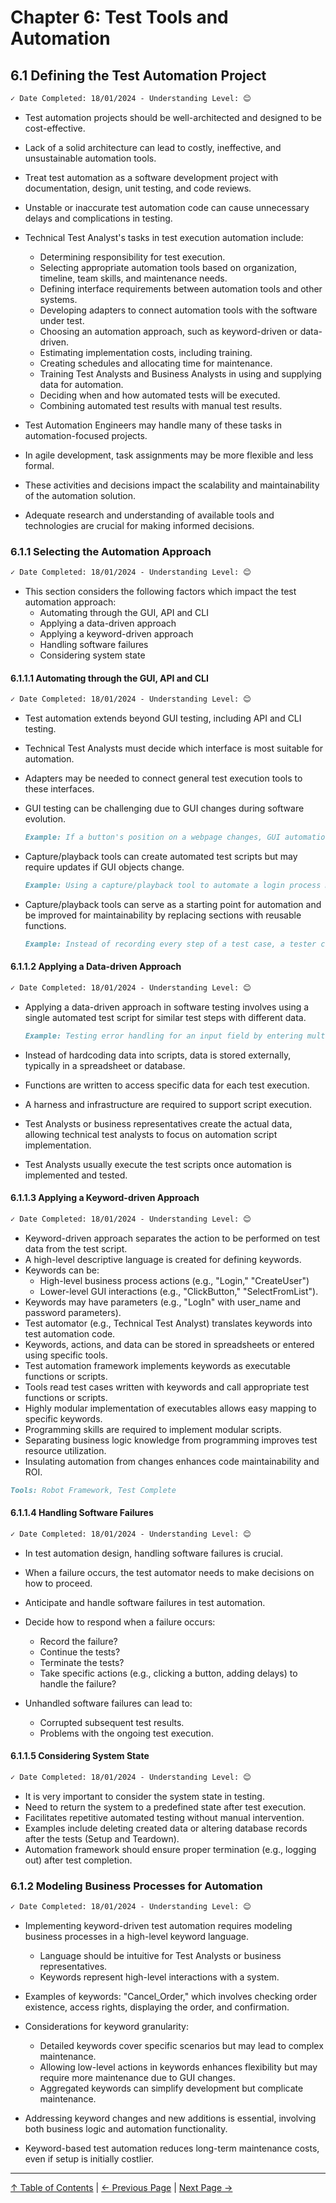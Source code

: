 # Chapter 6: Test Tools and Automation

## 6.1 Defining the Test Automation Project

```markdown
✓ Date Completed: 18/01/2024 - Understanding Level: 😊
```

- Test automation projects should be well-architected and designed to be cost-effective.
- Lack of a solid architecture can lead to costly, ineffective, and unsustainable automation tools.
- Treat test automation as a software development project with documentation, design, unit testing, and code reviews.
- Unstable or inaccurate test automation code can cause unnecessary delays and complications in testing.

- Technical Test Analyst's tasks in test execution automation include:

  - Determining responsibility for test execution.
  - Selecting appropriate automation tools based on organization, timeline, team skills, and maintenance needs.
  - Defining interface requirements between automation tools and other systems.
  - Developing adapters to connect automation tools with the software under test.
  - Choosing an automation approach, such as keyword-driven or data-driven.
  - Estimating implementation costs, including training.
  - Creating schedules and allocating time for maintenance.
  - Training Test Analysts and Business Analysts in using and supplying data for automation.
  - Deciding when and how automated tests will be executed.
  - Combining automated test results with manual test results.

- Test Automation Engineers may handle many of these tasks in automation-focused projects.
- In agile development, task assignments may be more flexible and less formal.
- These activities and decisions impact the scalability and maintainability of the automation solution.
- Adequate research and understanding of available tools and technologies are crucial for making informed decisions.

### 6.1.1 Selecting the Automation Approach

```markdown
✓ Date Completed: 18/01/2024 - Understanding Level: 😊
```

- This section considers the following factors which impact the test automation approach:
  - Automating through the GUI, API and CLI
  - Applying a data-driven approach
  - Applying a keyword-driven approach
  - Handling software failures
  - Considering system state

#### 6.1.1.1 Automating through the GUI, API and CLI

```markdown
✓ Date Completed: 18/01/2024 - Understanding Level: 😊
```

- Test automation extends beyond GUI testing, including API and CLI testing.
- Technical Test Analysts must decide which interface is most suitable for automation.
- Adapters may be needed to connect general test execution tools to these interfaces.
- GUI testing can be challenging due to GUI changes during software evolution.

  ```markdown
  Example: If a button's position on a webpage changes, GUI automation scripts may fail unless they are updated to reflect the new location.
  ```

- Capture/playback tools can create automated test scripts but may require updates if GUI objects change.

  ```markdown
  Example: Using a capture/playback tool to automate a login process may record mouse clicks on login button. If the button's appearance or location changes, recorded scripts might fail, requiring adjustments.
  ```

- Capture/playback tools can serve as a starting point for automation and be improved for maintainability by replacing sections with reusable functions.

  ```markdown
  Example: Instead of recording every step of a test case, a tester can record the initial interaction and then create reusable functions for login, data input, and verification to enhance script maintainability.
  ```

#### 6.1.1.2 Applying a Data-driven Approach

```markdown
✓ Date Completed: 18/01/2024 - Understanding Level: 😊
```

- Applying a data-driven approach in software testing involves using a single automated test script for similar test steps with different data.

  ```markdown
  Example: Testing error handling for an input field by entering multiple invalid values (e.g., entering "abc123" and "!!@#$") and checking the error returned for each input.
  ```

- Instead of hardcoding data into scripts, data is stored externally, typically in a spreadsheet or database.
- Functions are written to access specific data for each test execution.
- A harness and infrastructure are required to support script execution.
- Test Analysts or business representatives create the actual data, allowing technical test analysts to focus on automation script implementation.
- Test Analysts usually execute the test scripts once automation is implemented and tested.

#### 6.1.1.3 Applying a Keyword-driven Approach

```markdown
✓ Date Completed: 18/01/2024 - Understanding Level: 😊
```

- Keyword-driven approach separates the action to be performed on test data from the test script.
- A high-level descriptive language is created for defining keywords.
- Keywords can be:
  - High-level business process actions (e.g., "Login," "CreateUser")
  - Lower-level GUI interactions (e.g., "ClickButton," "SelectFromList").
- Keywords may have parameters (e.g., "LogIn" with user_name and password parameters).
- Test automator (e.g., Technical Test Analyst) translates keywords into test automation code.
- Keywords, actions, and data can be stored in spreadsheets or entered using specific tools.
- Test automation framework implements keywords as executable functions or scripts.
- Tools read test cases written with keywords and call appropriate test functions or scripts.
- Highly modular implementation of executables allows easy mapping to specific keywords.
- Programming skills are required to implement modular scripts.
- Separating business logic knowledge from programming improves test resource utilization.
- Insulating automation from changes enhances code maintainability and ROI.

```markdown
Tools: Robot Framework, Test Complete
```

#### 6.1.1.4 Handling Software Failures

```markdown
✓ Date Completed: 18/01/2024 - Understanding Level: 😊
```

- In test automation design, handling software failures is crucial.
- When a failure occurs, the test automator needs to make decisions on how to proceed.
- Anticipate and handle software failures in test automation.
- Decide how to respond when a failure occurs:

  - Record the failure?
  - Continue the tests?
  - Terminate the tests?
  - Take specific actions (e.g., clicking a button, adding delays) to handle the failure?

- Unhandled software failures can lead to:
  - Corrupted subsequent test results.
  - Problems with the ongoing test execution.

#### 6.1.1.5 Considering System State

```markdown
✓ Date Completed: 18/01/2024 - Understanding Level: 😊
```

- It is very important to consider the system state in testing.
- Need to return the system to a predefined state after test execution.
- Facilitates repetitive automated testing without manual intervention.
- Examples include deleting created data or altering database records after the tests (Setup and Teardown).
- Automation framework should ensure proper termination (e.g., logging out) after test completion.

### 6.1.2 Modeling Business Processes for Automation

```markdown
✓ Date Completed: 18/01/2024 - Understanding Level: 😊
```

- Implementing keyword-driven test automation requires modeling business processes in a high-level keyword language.

  - Language should be intuitive for Test Analysts or business representatives.
  - Keywords represent high-level interactions with a system.

- Examples of keywords: "Cancel_Order," which involves checking order existence, access rights, displaying the order, and confirmation.

- Considerations for keyword granularity:
  - Detailed keywords cover specific scenarios but may lead to complex maintenance.
  - Allowing low-level actions in keywords enhances flexibility but may require more maintenance due to GUI changes.
  - Aggregated keywords can simplify development but complicate maintenance.
- Addressing keyword changes and new additions is essential, involving both business logic and automation functionality.

- Keyword-based test automation reduces long-term maintenance costs, even if setup is initially costlier.

---

[↑ Table of Contents](../../README.md#table-of-contents) | [← Previous Page](../5-reviews/5.2-using-checklists-in-reviews.md) | [Next Page →](6.2-specific-test-tools.md)
